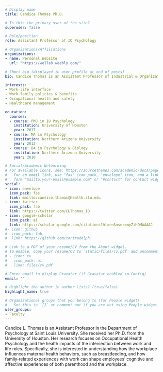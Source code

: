 ```yaml
---
# Display name
title: Candice Thomas Ph.D.

# Is this the primary user of the site?
superuser: false

# Role/position
role: Assistant Professor of IO Psychology

# Organizations/Affiliations
organizations:
- name: Personal Website
  url: "https://wellab.weebly.com/"

# Short bio (displayed in user profile at end of posts)
bio: Candice Thomas is an Assistant Professor of Industrial & Organizational Psychology at Saint Louis University. 

interests:
- Work-life interface 
- Work-family policies & benefits  
- Occupational health and safety 
- Healthcare management

education:
  courses:
  - course: PhD in IO Psychology
    institution: University of Houston
    year: 2017
  - course: MA in Psychology
    institution: Northern Arizona University
    year: 2012
  - course: BA in Psychology & Biology
    institution: Northern Arizona University
    year: 2010

# Social/Academic Networking
# For available icons, see: https://sourcethemes.com/academic/docs/page-builder/#icons
#   For an email link, use "fas" icon pack, "envelope" icon, and a link in the
#   form "mailto:your-email@example.com" or "#contact" for contact widget.
social:
- icon: envelope
  icon_pack: fas
  link: mailto:candice.thomas@health.slu.edu
- icon: twitter
  icon_pack: fab
  link: https://twitter.com/CLThomas_IO
- icon: google-scholar
  icon_pack: ai
  link: https://scholar.google.com/citations?hl=en&user=nyZihOMAAAAJ
#- icon: github
#  icon_pack: fab
#  link: https://github.com/cortrudolph

# Link to a PDF of your resume/CV from the About widget.
# To enable, copy your resume/CV to `static/files/cv.pdf` and uncomment the lines below.
# - icon: cv
#   icon_pack: ai
#   link: files/cv.pdf

# Enter email to display Gravatar (if Gravatar enabled in Config)
email: ""

# Highlight the author in author lists? (true/false)
highlight_name: true

# Organizational groups that you belong to (for People widget)
#   Set this to `[]` or comment out if you are not using People widget.
user_groups:
- Faculty
---
```


Candice L. Thomas is an Assistant Professor in the Department of Psychology at Saint Louis University. She received her Ph.D. from the University of Houston. Her research focuses on Occupational Health Psychology and the health impacts of the intersection between work and life roles. Specifically, she is interested in understanding how the workplace influences maternal health behaviors, such as breastfeeding, and how family-related experiences with work can shape employees’ cognitive and affective experiences of both parenthood and the workplace.  
